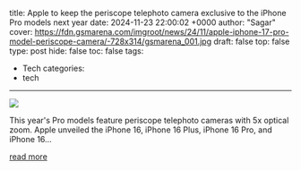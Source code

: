 title: Apple to keep the periscope telephoto camera exclusive to the iPhone Pro models next year
date: 2024-11-23 22:00:02 +0000
author: "Sagar"
cover: https://fdn.gsmarena.com/imgroot/news/24/11/apple-iphone-17-pro-model-periscope-camera/-728x314/gsmarena_001.jpg
draft: false
top: false
type: post
hide: false
toc: false
tags:
  - Tech
categories:
  - tech
---

![](https://fdn.gsmarena.com/imgroot/news/24/11/apple-iphone-17-pro-model-periscope-camera/-728x314/gsmarena_001.jpg)

This year's Pro models feature periscope telephoto cameras with 5x optical zoom. Apple unveiled the iPhone 16, iPhone 16 Plus, iPhone 16 Pro, and iPhone 16...

[read more](https://www.gsmarena.com/apple_iphone_17_pro_models_periscope_camera-news-65466.php)
